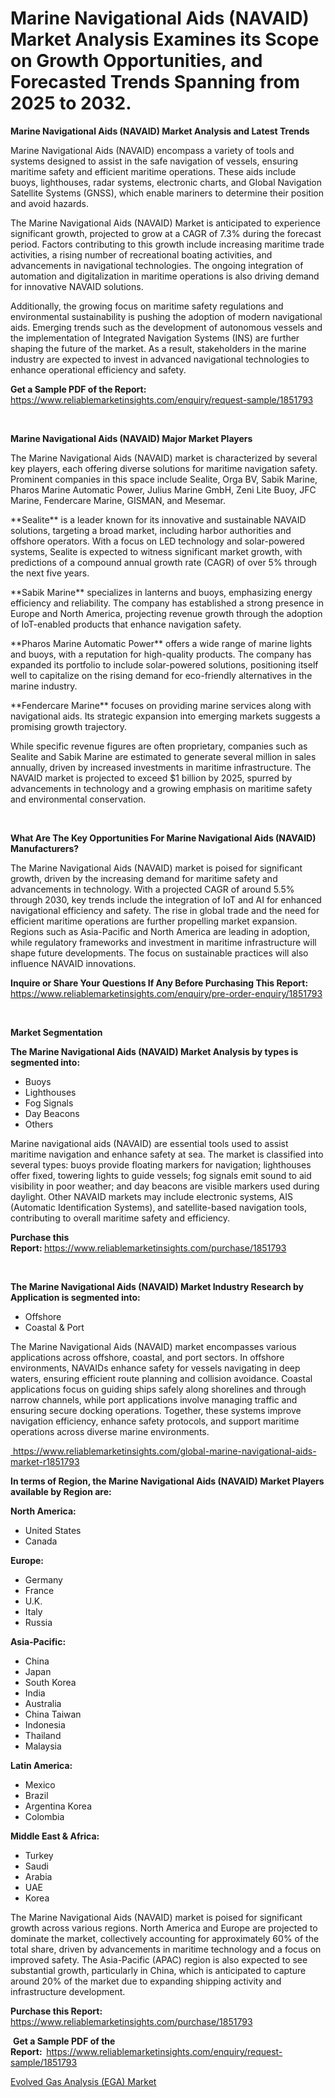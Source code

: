 <p><h1>Marine Navigational Aids (NAVAID) Market Analysis Examines its Scope on Growth Opportunities, and Forecasted Trends Spanning from 2025 to 2032.</h1></p><p><strong>Marine Navigational Aids (NAVAID) Market Analysis and Latest Trends</strong></p>
<p><p>Marine Navigational Aids (NAVAID) encompass a variety of tools and systems designed to assist in the safe navigation of vessels, ensuring maritime safety and efficient maritime operations. These aids include buoys, lighthouses, radar systems, electronic charts, and Global Navigation Satellite Systems (GNSS), which enable mariners to determine their position and avoid hazards.</p><p>The Marine Navigational Aids (NAVAID) Market is anticipated to experience significant growth, projected to grow at a CAGR of 7.3% during the forecast period. Factors contributing to this growth include increasing maritime trade activities, a rising number of recreational boating activities, and advancements in navigational technologies. The ongoing integration of automation and digitalization in maritime operations is also driving demand for innovative NAVAID solutions.</p><p>Additionally, the growing focus on maritime safety regulations and environmental sustainability is pushing the adoption of modern navigational aids. Emerging trends such as the development of autonomous vessels and the implementation of Integrated Navigation Systems (INS) are further shaping the future of the market. As a result, stakeholders in the marine industry are expected to invest in advanced navigational technologies to enhance operational efficiency and safety.</p></p>
<p><strong>Get a Sample PDF of the Report:&nbsp;</strong> <a href="https://www.reliablemarketinsights.com/enquiry/request-sample/1851793?utm_campaign=1938&utm_medium=2&utm_source=Github&utm_content=ia&utm_term=12042025&utm_id=marine-navigational-aids-navaid">https://www.reliablemarketinsights.com/enquiry/request-sample/1851793</a></p>
<p>&nbsp;</p>
<p><strong>Marine Navigational Aids (NAVAID) Major Market Players</strong></p>
<p><p>The Marine Navigational Aids (NAVAID) market is characterized by several key players, each offering diverse solutions for maritime navigation safety. Prominent companies in this space include Sealite, Orga BV, Sabik Marine, Pharos Marine Automatic Power, Julius Marine GmbH, Zeni Lite Buoy, JFC Marine, Fendercare Marine, GISMAN, and Mesemar.</p><p>**Sealite** is a leader known for its innovative and sustainable NAVAID solutions, targeting a broad market, including harbor authorities and offshore operators. With a focus on LED technology and solar-powered systems, Sealite is expected to witness significant market growth, with predictions of a compound annual growth rate (CAGR) of over 5% through the next five years.</p><p>**Sabik Marine** specializes in lanterns and buoys, emphasizing energy efficiency and reliability. The company has established a strong presence in Europe and North America, projecting revenue growth through the adoption of IoT-enabled products that enhance navigation safety.</p><p>**Pharos Marine Automatic Power** offers a wide range of marine lights and buoys, with a reputation for high-quality products. The company has expanded its portfolio to include solar-powered solutions, positioning itself well to capitalize on the rising demand for eco-friendly alternatives in the marine industry.</p><p>**Fendercare Marine** focuses on providing marine services along with navigational aids. Its strategic expansion into emerging markets suggests a promising growth trajectory.</p><p>While specific revenue figures are often proprietary, companies such as Sealite and Sabik Marine are estimated to generate several million in sales annually, driven by increased investments in maritime infrastructure. The NAVAID market is projected to exceed $1 billion by 2025, spurred by advancements in technology and a growing emphasis on maritime safety and environmental conservation.</p></p>
<p>&nbsp;</p>
<p><strong>What Are The Key Opportunities For Marine Navigational Aids (NAVAID) Manufacturers?</strong></p>
<p><p>The Marine Navigational Aids (NAVAID) market is poised for significant growth, driven by the increasing demand for maritime safety and advancements in technology. With a projected CAGR of around 5.5% through 2030, key trends include the integration of IoT and AI for enhanced navigational efficiency and safety. The rise in global trade and the need for efficient maritime operations are further propelling market expansion. Regions such as Asia-Pacific and North America are leading in adoption, while regulatory frameworks and investment in maritime infrastructure will shape future developments. The focus on sustainable practices will also influence NAVAID innovations.</p></p>
<p><strong>Inquire or Share Your Questions If Any Before Purchasing This Report:</strong> <a href="https://www.reliablemarketinsights.com/enquiry/pre-order-enquiry/1851793?utm_campaign=1938&utm_medium=2&utm_source=Github&utm_content=ia&utm_term=12042025&utm_id=marine-navigational-aids-navaid">https://www.reliablemarketinsights.com/enquiry/pre-order-enquiry/1851793</a></p>
<p>&nbsp;</p>
<p><strong>Market Segmentation</strong></p>
<p><strong>The Marine Navigational Aids (NAVAID) Market Analysis by types is segmented into:</strong></p>
<p><ul><li>Buoys</li><li>Lighthouses</li><li>Fog Signals</li><li>Day Beacons</li><li>Others</li></ul></p>
<p><p>Marine navigational aids (NAVAID) are essential tools used to assist maritime navigation and enhance safety at sea. The market is classified into several types: buoys provide floating markers for navigation; lighthouses offer fixed, towering lights to guide vessels; fog signals emit sound to aid visibility in poor weather; and day beacons are visible markers used during daylight. Other NAVAID markets may include electronic systems, AIS (Automatic Identification Systems), and satellite-based navigation tools, contributing to overall maritime safety and efficiency.</p></p>
<p><strong>Purchase this Report:&nbsp;</strong><a href="https://www.reliablemarketinsights.com/purchase/1851793?utm_campaign=1938&utm_medium=2&utm_source=Github&utm_content=ia&utm_term=12042025&utm_id=marine-navigational-aids-navaid">https://www.reliablemarketinsights.com/purchase/1851793</a></p>
<p>&nbsp;</p>
<p><strong>The Marine Navigational Aids (NAVAID) Market Industry Research by Application is segmented into:</strong></p>
<p><ul><li>Offshore</li><li>Coastal & Port</li></ul></p>
<p><p>The Marine Navigational Aids (NAVAID) market encompasses various applications across offshore, coastal, and port sectors. In offshore environments, NAVAIDs enhance safety for vessels navigating in deep waters, ensuring efficient route planning and collision avoidance. Coastal applications focus on guiding ships safely along shorelines and through narrow channels, while port applications involve managing traffic and ensuring secure docking operations. Together, these systems improve navigation efficiency, enhance safety protocols, and support maritime operations across diverse marine environments.</p></p>
<p><a href="https://www.reliablemarketinsights.com/global-marine-navigational-aids-market-r1851793?utm_campaign=1938&utm_medium=2&utm_source=Github&utm_content=ia&utm_term=12042025&utm_id=marine-navigational-aids-navaid">&nbsp;https://www.reliablemarketinsights.com/global-marine-navigational-aids-market-r1851793</a></p>
<p><strong>In terms of Region, the Marine Navigational Aids (NAVAID) Market Players available by Region are:</strong></p>
<p>
    <p> <strong> North America: </strong>
        <ul>
            <li>United States</li>
            <li>Canada</li>
        </ul>
        </p> 
    <p> <strong> Europe: </strong>
        <ul>
            <li>Germany</li>
            <li>France</li>
            <li>U.K.</li>
            <li>Italy</li>
            <li>Russia</li>
        </ul>
        </p> 
    <p> <strong> Asia-Pacific: </strong>
        <ul>
            <li>China</li>
            <li>Japan</li>
            <li>South Korea</li>
            <li>India</li>
            <li>Australia</li>
            <li>China Taiwan</li>
            <li>Indonesia</li>
            <li>Thailand</li>
            <li>Malaysia</li>
        </ul>
        </p> 
    <p> <strong> Latin America: </strong>
        <ul>
            <li>Mexico</li>
            <li>Brazil</li>
            <li>Argentina Korea</li>
            <li>Colombia</li>
        </ul>
        </p> 
    <p> <strong> Middle East & Africa: </strong>
        <ul>
            <li>Turkey</li>
            <li>Saudi</li>
            <li>Arabia</li>
            <li>UAE</li>
            <li>Korea</li>
        </ul>
    </p>
    </p>
<p><p>The Marine Navigational Aids (NAVAID) market is poised for significant growth across various regions. North America and Europe are projected to dominate the market, collectively accounting for approximately 60% of the total share, driven by advancements in maritime technology and a focus on improved safety. The Asia-Pacific (APAC) region is also expected to see substantial growth, particularly in China, which is anticipated to capture around 20% of the market due to expanding shipping activity and infrastructure development.</p></p>
<p><strong>Purchase this Report: </strong><a href="https://www.reliablemarketinsights.com/purchase/1851793?utm_campaign=1938&utm_medium=2&utm_source=Github&utm_content=ia&utm_term=12042025&utm_id=marine-navigational-aids-navaid">https://www.reliablemarketinsights.com/purchase/1851793</a></p>
<p>&nbsp;<strong>Get a Sample PDF of the Report:&nbsp;&nbsp;</strong><a href="https://www.reliablemarketinsights.com/enquiry/request-sample/1851793?utm_campaign=1938&utm_medium=2&utm_source=Github&utm_content=ia&utm_term=12042025&utm_id=marine-navigational-aids-navaid">https://www.reliablemarketinsights.com/enquiry/request-sample/1851793</a></p>
<p><strong></strong></p>
<p><p><a href="https://github.com/angelajermaine/Market-Research-Report-List-6/blob/main/evolved-gas-analysis-ega-market.md?utm_campaign=1938&utm_medium=2&utm_source=Github&utm_content=ia&utm_term=12042025&utm_id=marine-navigational-aids-navaid">Evolved Gas Analysis (EGA) Market</a></p></p>